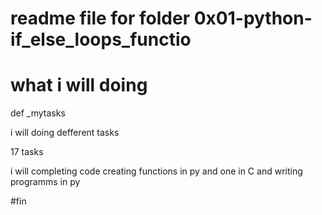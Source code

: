 # readme file for folder 0x01-python-if_else_loops_functio
# what i will doing

def _mytasks

i will doing defferent tasks 

17 tasks

i will completing code creating functions in py and one in C and writing programms in py

#fin
